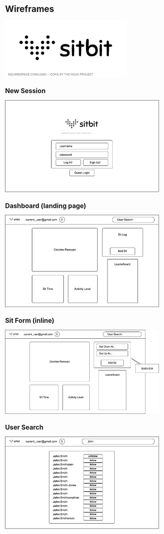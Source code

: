 # Wireframes
![logo]

## New Session
![new-session]

## Dashboard (landing page)
![dashboard]

## Sit Form (inline)
![sit-form]

## User Search
![user-search]

<!-- ## Sit Time (detail view) -->

<!-- ## Calories Rescued (detail view) -->

<!-- ## Sit Time (detail view) -->


[logo]: ./wireframes/sitbit_logo.png
[new-session]: ./wireframes/login_page.png
[dashboard]: ./wireframes/dashboard.png
[sit-form]: ./wireframes/new_sit_form.png
[user-search]: ./wireframes/search_results.png
